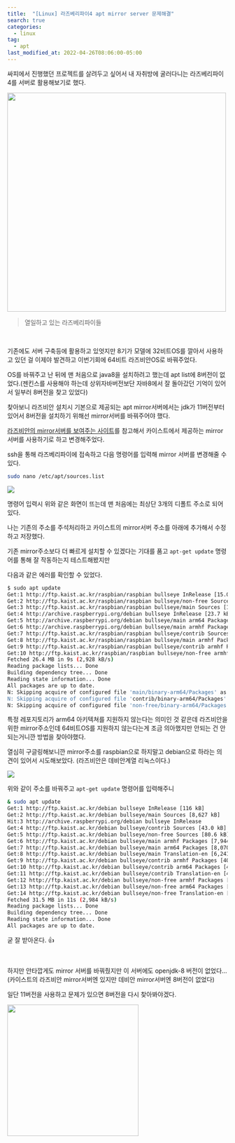 ```yaml
---
title:  "[Linux] 라즈베리파이4 apt mirror server 문제해결"
search: true
categories: 
  - linux
tag:
  - apt
last_modified_at: 2022-04-26T08:06:00-05:00
---
```


싸피에서 진행했던 프로젝트를 살려두고 싶어서 내 자취방에 굴러다니는 라즈베리파이4를 서버로 활용해보기로 했다.

<image src="https://user-images.githubusercontent.com/47655983/165224456-c82180ef-9ceb-4ff3-9c6d-51685430762b.png" width="500px">

> 열일하고 있는 라즈베리파이들

<br>

기존에도 서버 구축등에 활용하고 있엇지만 8기가 모델에 32비트OS를 깔아서 사용하고 있던 걸 이제야 발견하고 이번기회에 64비트 라즈비안OS로 바꿔주었다. 

OS를 바꿔주고 난 뒤에 맨 처음으로 java8을 설치하려고 했는데 apt list에 8버전이 없었다.(젠킨스를 사용해야 하는데 상위자바버전보단 자바8에서 잘 돌아갔던 기억이 있어서 일부러 8버전을 찾고 있었다)

찾아보니 라즈비안 설치시 기본으로 제공되는 apt mirror서버에서는 jdk가 11버전부터 있어서 8버전을 설치하기 위해선 mirror서버를 바꿔주어야 했다.

[라즈비안의 mirror서버를 보여주는 사이트](https://www.raspbian.org/RaspbianMirrors)를 참고해서 카이스트에서 제공하는 mirror서버를 사용하기로 하고 변경해주었다.

ssh을 통해 라즈베리파이에 접속하고 다음 명령어를 입력해 mirror 서버를 변경해줄 수 있다.

```bash
sudo nano /etc/apt/sources.list
```

<image src="https://user-images.githubusercontent.com/47655983/165225628-8315e451-c13d-4177-b0d9-b55916478c9d.png">

명령어 입력시 위와 같은 화면이 뜨는데 맨 처음에는 최상단 3개의 디폴트 주소로 되어있다.

나는 기존의 주소를 주석처리하고 카이스트의 mirror서버 주소를 아래에 추가해서 수정하고 저장했다.

기존 mirror주소보다 더 빠르게 설치할 수 있겠다는 기대를 품고 `apt-get update` 명령어를 통해 잘 작동하는지 테스트해봤지만 

다음과 같은 에러를 확인할 수 있었다.

```bash
$ sudo apt update                                                                              
Get:1 http://ftp.kaist.ac.kr/raspbian/raspbian bullseye InRelease [15.0 kB]
Get:2 http://ftp.kaist.ac.kr/raspbian/raspbian bullseye/non-free Sources [140 kB]
Get:3 http://ftp.kaist.ac.kr/raspbian/raspbian bullseye/main Sources [12.2 MB]
Get:4 http://archive.raspberrypi.org/debian bullseye InRelease [23.7 kB]
Get:5 http://archive.raspberrypi.org/debian bullseye/main arm64 Packages [272 kB]
Get:6 http://archive.raspberrypi.org/debian bullseye/main armhf Packages [279 kB]
Get:7 http://ftp.kaist.ac.kr/raspbian/raspbian bullseye/contrib Sources [81.9 kB]
Get:8 http://ftp.kaist.ac.kr/raspbian/raspbian bullseye/main armhf Packages [13.2 MB]
Get:9 http://ftp.kaist.ac.kr/raspbian/raspbian bullseye/contrib armhf Packages [60.2 kB]
Get:10 http://ftp.kaist.ac.kr/raspbian/raspbian bullseye/non-free armhf Packages [106 kB]
Fetched 26.4 MB in 9s (2,928 kB/s)
Reading package lists... Done
Building dependency tree... Done
Reading state information... Done
All packages are up to date.
N: Skipping acquire of configured file 'main/binary-arm64/Packages' as repository 'http://ftp.kaist.ac.kr/raspbian/raspbian bullseye InRelease' doesn't support architecture 'arm64'
N: Skipping acquire of configured file 'contrib/binary-arm64/Packages' as repository 'http://ftp.kaist.ac.kr/raspbian/raspbian bullseye InRelease' doesn't support architecture 'arm64'
N: Skipping acquire of configured file 'non-free/binary-arm64/Packages' as repository 'http://ftp.kaist.ac.kr/raspbian/raspbian bullseye InRelease' doesn't support architecture 'arm64'
```

특정 레포지토리가 arm64 아키텍쳐를 지원하지 않는다는 의미인 것 같은데
라즈비안을 위한 mirror주소인데 64비트OS를 지원하지 않는다는게 조금 의아했지만 안되는 건 안되는거니깐 방법을 찾아야했다.

열심히 구글링해보니깐 mirror주소를 raspbian으로 하지말고 debian으로 하라는 의견이 있어서 시도해보았다. (라즈비안은 데비안계열 리눅스이다.)

<image src="https://user-images.githubusercontent.com/47655983/165227529-c7db2ade-0a94-422f-93e2-f7d46619c923.png">

위와 같이 주소를 바꿔주고 `apt-get update` 명령어를 입력해주니

```bash
& sudo apt update
Get:1 http://ftp.kaist.ac.kr/debian bullseye InRelease [116 kB]
Get:2 http://ftp.kaist.ac.kr/debian bullseye/main Sources [8,627 kB]
Hit:3 http://archive.raspberrypi.org/debian bullseye InRelease
Get:4 http://ftp.kaist.ac.kr/debian bullseye/contrib Sources [43.0 kB]
Get:5 http://ftp.kaist.ac.kr/debian bullseye/non-free Sources [80.6 kB]
Get:6 http://ftp.kaist.ac.kr/debian bullseye/main armhf Packages [7,944 kB]
Get:7 http://ftp.kaist.ac.kr/debian bullseye/main arm64 Packages [8,070 kB]
Get:8 http://ftp.kaist.ac.kr/debian bullseye/main Translation-en [6,241 kB]
Get:9 http://ftp.kaist.ac.kr/debian bullseye/contrib armhf Packages [40.2 kB]
Get:10 http://ftp.kaist.ac.kr/debian bullseye/contrib arm64 Packages [40.8 kB]
Get:11 http://ftp.kaist.ac.kr/debian bullseye/contrib Translation-en [46.9 kB]
Get:12 http://ftp.kaist.ac.kr/debian bullseye/non-free armhf Packages [56.3 kB]
Get:13 http://ftp.kaist.ac.kr/debian bullseye/non-free arm64 Packages [69.6 kB]
Get:14 http://ftp.kaist.ac.kr/debian bullseye/non-free Translation-en [91.3 kB]
Fetched 31.5 MB in 11s (2,984 kB/s)
Reading package lists... Done
Building dependency tree... Done
Reading state information... Done
All packages are up to date.
```

굳 잘 받아온다. 👍

<br>

하지만 안타깝게도 mirror 서버를 바꿔줬지만 이 서버에도 openjdk-8 버전이 없었다...(카이스트의 라즈비안 mirror서버엔 있지만 데비안 mirror서버엔 8버전이 없었다)

일단 11버전을 사용하고 문제가 있으면 8버전을 다시 찾아봐야겠다.

<image src="https://user-images.githubusercontent.com/47655983/165229565-72d8d5a8-6cb8-4bd1-96ee-8fe09ee32913.png" width="300px">

